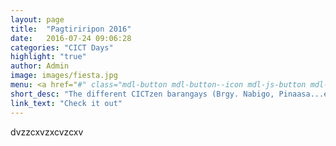 ```yaml
---
layout: page
title:  "Pagtiriripon 2016"
date:   2016-07-24 09:06:28
categories: "CICT Days"
highlight: "true"
author: Admin
image: images/fiesta.jpg
menu: <a href="#" class="mdl-button mdl-button--icon mdl-js-button mdl-js-ripple-effect mdl-color--red" onclick="lightUp('https://youtu.be/F17QUt46weo')"><svg class="icon-fab-video" enable-background="new 0 0 32 32" height="16px" version="1.1" viewBox="0 0 32 32" width="16px" x="0px" xml:space="preserve" xmlns="http://www.w3.org/2000/svg" xmlns:xlink="http://www.w3.org/1999/xlink" y="0px"><path d="M28.8,3.8c-1-0.3-6.9-0.6-12.8-0.6c-5.9,0-11.8,0.3-12.8,0.6C0.7,4.6,0,10.2,0,16s0.7,11.4,3.2,12.2c1,0.3,6.9,0.6,12.8,0.6 c5.9,0,11.8-0.3,12.8-0.6C31.3,27.4,32,21.8,32,16S31.3,4.7,28.8,3.8 M12.8,22.4V9.6l8.8,6.4L12.8,22.4z"></path></svg></a>
short_desc: "The different CICTzen barangays (Brgy. Nabigo, Pinaasa...etc) joined the celebration of the 2016<sup>th</sup> CICT Acquaintance Party held at the WVSU Jubilee Park."
link_text: "Check it out"
---
```


dvzzcxvzxcvzcxv

